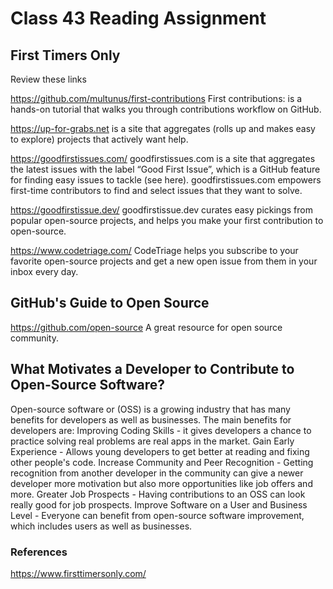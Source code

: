 # Class 43 Reading Assignment

## First Timers Only

Review these links

https://github.com/multunus/first-contributions First contributions: is a hands-on tutorial that walks you through contributions workflow on GitHub.

https://up-for-grabs.net is a site that aggregates (rolls up and makes easy to explore) projects that actively want help.

https://goodfirstissues.com/ goodfirstissues.com is a site that aggregates the latest issues with the label “Good First Issue”, which is a GitHub feature for finding easy issues to tackle (see here). goodfirstissues.com empowers first-time contributors to find and select issues that they want to solve.

https://goodfirstissue.dev/ goodfirstissue.dev curates easy pickings from popular open-source projects, and helps you make your first contribution to open-source.

https://www.codetriage.com/ CodeTriage helps you subscribe to your favorite open-source projects and get a new open issue from them in your inbox every day.

## GitHub's Guide to Open Source

https://github.com/open-source A great resource for open source community.

## What Motivates a Developer to Contribute to Open-Source Software?

Open-source software or (OSS) is a growing industry that has many benefits for developers as well as businesses.
The main benefits for developers are:
Improving Coding Skills - it gives developers a chance to practice solving real problems are real apps in the market.
Gain Early Experience - Allows young developers to get better at reading and fixing other people's code.
Increase Community and Peer Recognition - Getting recognition from another developer in the community can give a newer developer more motivation but also more opportunities like job offers and more.
Greater Job Prospects - Having contributions to an OSS can look really good for job prospects.
Improve Software on a User and Business Level - Everyone can benefit from open-source software improvement, which includes users as well as businesses.


### References
https://www.firsttimersonly.com/